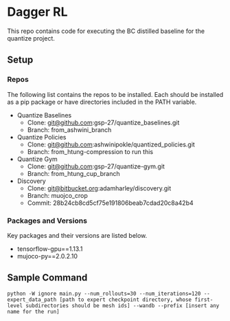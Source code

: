 # Dagger RL

This repo contains code for executing the BC distilled baseline for the quantize project.

## Setup

### Repos

The following list contains the repos to be installed. Each should be installed as a pip package or have directories included in the PATH variable.

* Quantize Baselines
    - Clone: git@github.com:gsp-27/quantize_baselines.git
    - Branch: from_ashwini_branch
* Quantize Policies
    - Clone: git@github.com:ashwinipokle/quantized_policies.git
    - Branch: from_htung-compression to run this
* Quantize Gym
    - Clone: git@github.com:gsp-27/quantize-gym.git
    - Branch: from_htung_cup_branch
* Discovery
    - Clone: git@bitbucket.org:adamharley/discovery.git
    - Branch: muojco_crop
    - Commit: 28b24cb8cd5cf75e191806beab7cdad20c8a42b4

### Packages and Versions

Key packages and their versions are listed below.

* tensorflow-gpu==1.13.1
* mujoco-py==2.0.2.10

## Sample Command

```
python -W ignore main.py --num_rollouts=30 --num_iterations=120 --expert_data_path [path to expert checkpoint directory, whose first-level subdirectories should be mesh ids] --wandb --prefix [insert any name for the run]
```
